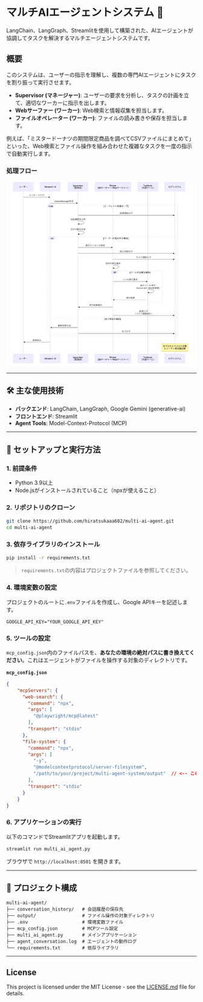 # マルチAIエージェントシステム 🤖

LangChain、LangGraph、Streamlitを使用して構築された、AIエージェントが協調してタスクを解決するマルチエージェントシステムです。

## 概要

このシステムは、ユーザーの指示を理解し、複数の専門AIエージェントにタスクを割り振って実行させます。

  * **Supervisor (マネージャー)**: ユーザーの要求を分析し、タスクの計画を立て、適切なワーカーに指示を出します。
  * **Webサーファー (ワーカー)**: Web検索と情報収集を担当します。
  * **ファイルオペレーター (ワーカー)**: ファイルの読み書きや保存を担当します。

例えば、「ミスタードーナツの期間限定商品を調べてCSVファイルにまとめて」といった、Web検索とファイル操作を組み合わせた複雑なタスクを一度の指示で自動実行します。

### 処理フロー
![処理フロー](sequence_diagram.png)

---

## 🛠️ 主な使用技術

  * **バックエンド**: LangChain, LangGraph, Google Gemini (generative-ai)
  * **フロントエンド**: Streamlit
  * **Agent Tools**: Model-Context-Protocol (MCP)

---

## 🚀 セットアップと実行方法

### 1\. 前提条件

  * Python 3.9以上
  * Node.jsがインストールされていること（npxが使えること）

### 2\. リポジトリのクローン

```bash
git clone https://github.com/hiratsukaaa682/multi-ai-agent.git
cd multi-ai-agent
```

### 3\. 依存ライブラリのインストール

```bash
pip install -r requirements.txt
```

> `requirements.txt`の内容はプロジェクトファイルを参照してください。

### 4\. 環境変数の設定

プロジェクトのルートに`.env`ファイルを作成し、Google APIキーを記述します。

```.env
GOOGLE_API_KEY="YOUR_GOOGLE_API_KEY"
```

### 5\. ツールの設定

`mcp_config.json`内のファイルパスを、**あなたの環境の絶対パスに書き換えてください**。これはエージェントがファイルを操作する対象のディレクトリです。

**`mcp_config.json`**

```json
{
    "mcpServers": {
      "web-search": {
        "command": "npx",
        "args": [
          "@playwright/mcp@latest"
        ],
        "transport": "stdio"
      },
      "file-system": {
        "command": "npx",
        "args": [
          "-y",
          "@modelcontextprotocol/server-filesystem",
          "/path/to/your/project/multi-agent-system/output"  // <-- このパスを必ず変更！
        ],
        "transport": "stdio"
      }
    }
}
```

### 6\. アプリケーションの実行

以下のコマンドでStreamlitアプリを起動します。

```bash
streamlit run multi_ai_agent.py
```

ブラウザで `http://localhost:8501` を開きます。

---

## 📂 プロジェクト構成

```
multi-ai-agent/
├── conversation_history/   # 会話履歴の保存先
├── output/                 # ファイル操作の対象ディレクトリ
├── .env                    # 環境変数ファイル
├── mcp_config.json         # MCPツール設定
├── multi_ai_agent.py       # メインアプリケーション
├── agent_conversation.log  # エージェントの動作ログ
└── requirements.txt        # 依存ライブラリ
```

---

## License

This project is licensed under the MIT License - see the [LICENSE.md](./LICENSE.md) file for details.
